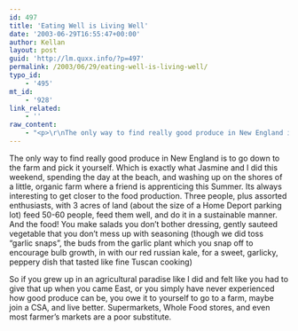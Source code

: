 ```yaml
---
id: 497
title: 'Eating Well is Living Well'
date: '2003-06-29T16:55:47+00:00'
author: Kellan
layout: post
guid: 'http://lm.quxx.info/?p=497'
permalink: /2003/06/29/eating-well-is-living-well/
typo_id:
    - '495'
mt_id:
    - '928'
link_related:
    - ''
raw_content:
    - "<p>\r\nThe only way to find really good produce in New England is to go down to the farm and pick it yourself.  Which is exactly what Jasmine and I did this weekend, spending the day at the beach, and washing up on the shores of a little, organic farm where a friend is apprenticing this Summer.  Its always interesting to get closer to the food production.  Three people, plus assorted enthusiasts, with 3 acres of land (about the size of a Home Deport parking lot) feed 50-60 people, feed them well, and do it in a sustainable manner.  And the food!  You make salads you don\\'t bother dressing, gently sauteed vegetable that you don\\'t mess up with seasoning (though we did toss \\\"garlic snaps\\\", the buds from the garlic plant which you snap off to encourage bulb growth, in with our red russian kale, for a sweet, garlicky, peppery dish that tasted like fine Tuscan cooking)\r\n</p>\r\n<p>\r\nSo if you grew up in an agricultural paradise like I did and felt like you had to give that up when you came East, or you simply have never experienced how good produce can be, you owe it to yourself to go to a farm, maybe join a CSA, and live better.  Supermarkets, Whole Food stores, and even most farmer\\'s markets are a poor substitute. \r\n</p>"
---
```


The only way to find really good produce in New England is to go down to the farm and pick it yourself. Which is exactly what Jasmine and I did this weekend, spending the day at the beach, and washing up on the shores of a little, organic farm where a friend is apprenticing this Summer. Its always interesting to get closer to the food production. Three people, plus assorted enthusiasts, with 3 acres of land (about the size of a Home Deport parking lot) feed 50-60 people, feed them well, and do it in a sustainable manner. And the food! You make salads you don’t bother dressing, gently sauteed vegetable that you don’t mess up with seasoning (though we did toss “garlic snaps”, the buds from the garlic plant which you snap off to encourage bulb growth, in with our red russian kale, for a sweet, garlicky, peppery dish that tasted like fine Tuscan cooking)

So if you grew up in an agricultural paradise like I did and felt like you had to give that up when you came East, or you simply have never experienced how good produce can be, you owe it to yourself to go to a farm, maybe join a CSA, and live better. Supermarkets, Whole Food stores, and even most farmer’s markets are a poor substitute.